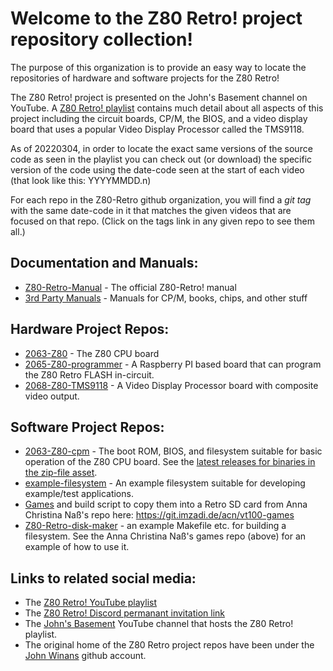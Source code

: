 # Welcome to the Z80 Retro! project repository collection!

The purpose of this organization is to provide an easy way to locate the repositories of hardware and software projects for the Z80 Retro!

The Z80 Retro! project is presented on the John's Basement channel on YouTube.  A [Z80 Retro! playlist](https://www.youtube.com/playlist?list=PL3by7evD3F51Cf9QnsAEdgSQ4cz7HQZX5) contains much detail about all aspects of this project including the circuit boards, CP/M, the BIOS, and a video display board that uses a popular Video Display Processor called the TMS9118.

As of 20220304, in order to locate the exact same versions of the source code as seen in the playlist you can check out (or download) the specific version of the code using the date-code seen at the start of each video (that look like this: YYYYMMDD.n) 

For each repo in the Z80-Retro github organization, you will find a *git tag* with the same date-code in it that matches the given videos that are focused on that repo.  (Click on the tags link in any given repo to see them all.)

## Documentation and Manuals:
- [Z80-Retro-Manual](https://github.com/Z80-Retro/Z80-Retro-Manual) - The official Z80-Retro! manual
- [3rd Party Manuals](https://github.com/Z80-Retro/manuals) - Manuals for CP/M, books, chips, and other stuff


## Hardware Project Repos:
- [2063-Z80](https://github.com/Z80-Retro/2063-Z80) - The Z80 CPU board
- [2065-Z80-programmer](https://github.com/Z80-Retro/2065-Z80-programmer) - A Raspberry PI based board that can program the Z80 Retro FLASH in-circuit.
- [2068-Z80-TMS9118](https://github.com/Z80-Retro/2068-Z80-TMS9118) - A Video Display Processor board with composite video output.

## Software Project Repos:
- [2063-Z80-cpm](https://github.com/Z80-Retro/2063-Z80-cpm) - The boot ROM, BIOS, and filesystem suitable for basic operation of the Z80 CPU board. See the [latest releases for binaries in the zip-file asset](https://github.com/Z80-Retro/2063-Z80-cpm/releases).
- [example-filesystem](https://github.com/Z80-Retro/example-filesystem) - An example filesystem suitable for developing example/test applications.
- [Games](https://github.com/Z80-Retro/acn-vt100-games) and build script to copy them into a Retro SD card from Anna Christina Naß's repo here: https://git.imzadi.de/acn/vt100-games
- [Z80-Retro-disk-maker](https://github.com/Z80-Retro/Z80-Retro-disk-maker) - an example Makefile etc. for building a filesystem.  See the Anna Christina Naß's games repo (above) for an example of how to use it.
 
## Links to related social media:
- The [Z80 Retro! YouTube playlist](https://www.youtube.com/playlist?list=PL3by7evD3F51Cf9QnsAEdgSQ4cz7HQZX5)
- The [Z80 Retro! Discord permanant invitation link](https://discord.gg/jf73DRZvh5)
- The [John's Basement](http://youtube.com/@JohnsBasement) YouTube channel that hosts the Z80 Retro! playlist.
- The original home of the Z80 Retro project repos have been under the [John Winans](https://github.com/johnwinans) github account.

